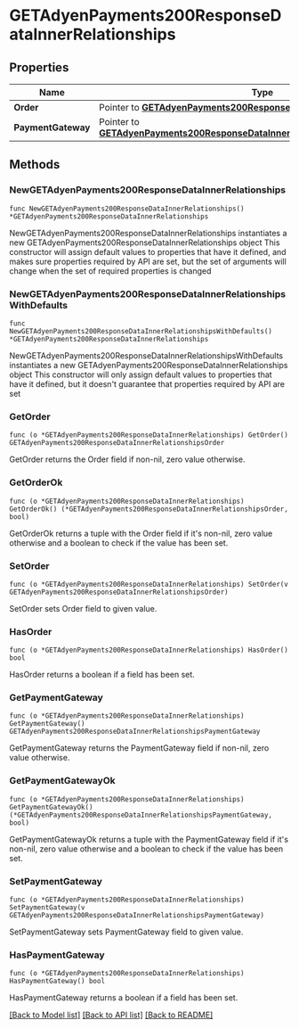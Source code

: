 # GETAdyenPayments200ResponseDataInnerRelationships

## Properties

Name | Type | Description | Notes
------------ | ------------- | ------------- | -------------
**Order** | Pointer to [**GETAdyenPayments200ResponseDataInnerRelationshipsOrder**](GETAdyenPayments200ResponseDataInnerRelationshipsOrder.md) |  | [optional] 
**PaymentGateway** | Pointer to [**GETAdyenPayments200ResponseDataInnerRelationshipsPaymentGateway**](GETAdyenPayments200ResponseDataInnerRelationshipsPaymentGateway.md) |  | [optional] 

## Methods

### NewGETAdyenPayments200ResponseDataInnerRelationships

`func NewGETAdyenPayments200ResponseDataInnerRelationships() *GETAdyenPayments200ResponseDataInnerRelationships`

NewGETAdyenPayments200ResponseDataInnerRelationships instantiates a new GETAdyenPayments200ResponseDataInnerRelationships object
This constructor will assign default values to properties that have it defined,
and makes sure properties required by API are set, but the set of arguments
will change when the set of required properties is changed

### NewGETAdyenPayments200ResponseDataInnerRelationshipsWithDefaults

`func NewGETAdyenPayments200ResponseDataInnerRelationshipsWithDefaults() *GETAdyenPayments200ResponseDataInnerRelationships`

NewGETAdyenPayments200ResponseDataInnerRelationshipsWithDefaults instantiates a new GETAdyenPayments200ResponseDataInnerRelationships object
This constructor will only assign default values to properties that have it defined,
but it doesn't guarantee that properties required by API are set

### GetOrder

`func (o *GETAdyenPayments200ResponseDataInnerRelationships) GetOrder() GETAdyenPayments200ResponseDataInnerRelationshipsOrder`

GetOrder returns the Order field if non-nil, zero value otherwise.

### GetOrderOk

`func (o *GETAdyenPayments200ResponseDataInnerRelationships) GetOrderOk() (*GETAdyenPayments200ResponseDataInnerRelationshipsOrder, bool)`

GetOrderOk returns a tuple with the Order field if it's non-nil, zero value otherwise
and a boolean to check if the value has been set.

### SetOrder

`func (o *GETAdyenPayments200ResponseDataInnerRelationships) SetOrder(v GETAdyenPayments200ResponseDataInnerRelationshipsOrder)`

SetOrder sets Order field to given value.

### HasOrder

`func (o *GETAdyenPayments200ResponseDataInnerRelationships) HasOrder() bool`

HasOrder returns a boolean if a field has been set.

### GetPaymentGateway

`func (o *GETAdyenPayments200ResponseDataInnerRelationships) GetPaymentGateway() GETAdyenPayments200ResponseDataInnerRelationshipsPaymentGateway`

GetPaymentGateway returns the PaymentGateway field if non-nil, zero value otherwise.

### GetPaymentGatewayOk

`func (o *GETAdyenPayments200ResponseDataInnerRelationships) GetPaymentGatewayOk() (*GETAdyenPayments200ResponseDataInnerRelationshipsPaymentGateway, bool)`

GetPaymentGatewayOk returns a tuple with the PaymentGateway field if it's non-nil, zero value otherwise
and a boolean to check if the value has been set.

### SetPaymentGateway

`func (o *GETAdyenPayments200ResponseDataInnerRelationships) SetPaymentGateway(v GETAdyenPayments200ResponseDataInnerRelationshipsPaymentGateway)`

SetPaymentGateway sets PaymentGateway field to given value.

### HasPaymentGateway

`func (o *GETAdyenPayments200ResponseDataInnerRelationships) HasPaymentGateway() bool`

HasPaymentGateway returns a boolean if a field has been set.


[[Back to Model list]](../README.md#documentation-for-models) [[Back to API list]](../README.md#documentation-for-api-endpoints) [[Back to README]](../README.md)


